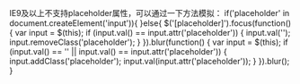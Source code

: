 IE9及以上不支持placeholder属性，可以通过一下方法模拟：
	if('placeholder' in document.createElement('input')){
	        }else{
	            $('[placeholder]').focus(function() {
	                var input = $(this);
	                if (input.val() == input.attr('placeholder')) {
	                    input.val('');
	                    input.removeClass('placeholder');
	                }
	            }).blur(function() {
	                var input = $(this);
	                if (input.val() == '' || input.val() == input.attr('placeholder')) {
	                    input.addClass('placeholder');
	                    input.val(input.attr('placeholder'));
	                }
	            }).blur();
	        }